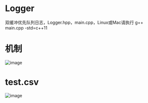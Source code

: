 # Logger
双缓冲优先队列日志，Logger.hpp，main.cpp，Linux或Mac请执行 g++ main.cpp -std=c++11

# 机制
![image](https://i.loli.net/2020/04/17/N16ZYfxgADUySCW.png)

# test.csv
![image](https://i.loli.net/2020/04/17/NZ2JRqMjUt6xCim.png)
